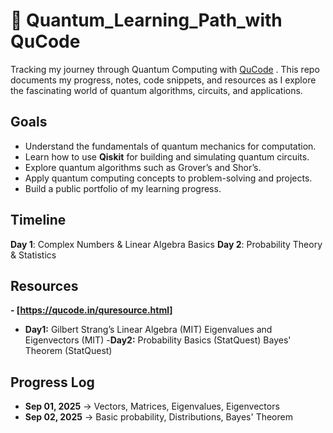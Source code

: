 # 🚀 Quantum_Learning_Path_with QuCode
Tracking my journey through Quantum Computing with <a href="https://qucode.in/" target="_blank">QuCode</a> . This repo documents my progress, notes, code snippets, and resources as I explore the fascinating world of quantum algorithms, circuits, and applications.

## Goals
- Understand the fundamentals of quantum mechanics for computation.
- Learn how to use **Qiskit** for building and simulating quantum circuits.
- Explore quantum algorithms such as Grover’s and Shor’s.
- Apply quantum computing concepts to problem-solving and projects.
- Build a public portfolio of my learning progress.

## Timeline

**Day 1**: Complex Numbers & Linear Algebra Basics
**Day 2**: Probability Theory & Statistics

## Resources
**- [https://qucode.in/quresource.html]**
- **Day1:**
Gilbert Strang’s Linear Algebra (MIT)
Eigenvalues and Eigenvectors (MIT)
-**Day2:**
Probability Basics (StatQuest)
Bayes' Theorem (StatQuest)

## Progress Log
- **Sep 01, 2025** → Vectors, Matrices, Eigenvalues, Eigenvectors
- **Sep 02, 2025** → Basic probability, Distributions, Bayes' Theorem
